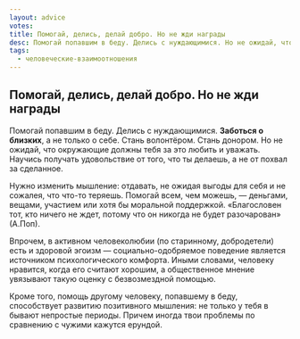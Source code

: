 ```yaml
---
layout: advice
votes:
title: Помогай, делись, делай добро. Но не жди награды
desc: Помогай попавшим в беду. Делись с нуждающимися. Но не ожидай, что окружающие должны тебя за это любить и уважать.
tags:
  - человеческие-взаимоотношения
---
```


## Помогай, делись, делай добро. Но не жди награды

Помогай попавшим в беду. Делись с нуждающимися. **Заботься о близких**, а не только о себе. Стань волонтёром. Стань донором. Но не ожидай, что окружающие должны тебя за это любить и уважать. Научись получать удовольствие от того, что ты делаешь, а не от похвал за сделанное.

Нужно изменить мышление: отдавать, не ожидая выгоды для себя и не сожалея, что  что-то теряешь. Помогай всем, чем можешь, — деньгами, вещами, участием или хотя бы моральной поддержкой. «Благословен тот, кто ничего не ждет, потому что он никогда не будет разочарован» (А.Поп).

Впрочем, в активном человеколюбии (по старинному, добродетели) есть и здоровой эгоизм — социально-одобряемое поведение является источником психологического комфорта. Иными словами, человеку нравится, когда его считают хорошим, а общественное мнение увязывают такую оценку с безвозмездной помощью.

Кроме того, помощь другому человеку, попавшему в беду, способствует развитию позитивного мышления: не только у тебя в бывают непростые периоды. Причем иногда твои проблемы по сравнению с чужими кажутся ерундой.
